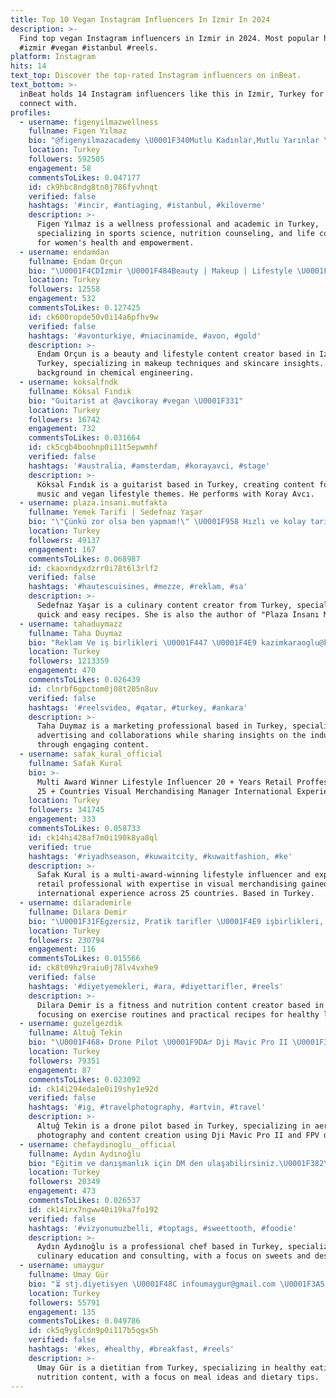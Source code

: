 ```yaml
---
title: Top 10 Vegan Instagram Influencers In Izmir In 2024
description: >-
  Find top vegan Instagram influencers in Izmir in 2024. Most popular hashtags:
  #izmir #vegan #istanbul #reels.
platform: Instagram
hits: 14
text_top: Discover the top-rated Instagram influencers on inBeat.
text_bottom: >-
  inBeat holds 14 Instagram influencers like this in Izmir, Turkey for you to
  connect with.
profiles:
  - username: figenyilmazwellness
    fullname: Figen Yılmaz
    bio: "@figenyilmazacademy \U0001F340Mutlu Kadınlar,Mutlu Yarınlar \U0001F469\U0001F3FB‍\U0001F393Akademisyen \U0001F3C3\U0001F3FB‍♀️Spor Bil. ve Egz.Uzmanı \U0001F3C5Başkent Üniv. Yaşam Koçu ⚕️Tıbbi Beslenme Danışmanı"
    location: Turkey
    followers: 592505
    engagement: 58
    commentsToLikes: 0.047177
    id: ck9hbc8ndg8tn0j786fyvhnqt
    verified: false
    hashtags: '#incir, #antiaging, #istanbul, #kiloverme'
    description: >-
      Figen Yılmaz is a wellness professional and academic in Turkey,
      specializing in sports science, nutrition counseling, and life coaching
      for women's health and empowerment.
  - username: endamdan
    fullname: Endam Orçun
    bio: "\U0001F4CDİzmir \U0001F484Beauty | Makeup | Lifestyle \U0001F48C endamorcun@gmail.com \U0001F469\U0001F3FB‍\U0001F52CPAU Chemical Engineering"
    location: Turkey
    followers: 12558
    engagement: 532
    commentsToLikes: 0.127425
    id: ck600ropde50v0i14a6pfhv9w
    verified: false
    hashtags: '#avonturkiye, #niacinamide, #avon, #gold'
    description: >-
      Endam Orçun is a beauty and lifestyle content creator based in Izmir,
      Turkey, specializing in makeup techniques and skincare insights. He has a
      background in chemical engineering.
  - username: koksalfndk
    fullname: Köksal Fındık
    bio: "Guitarist at @avcikoray #vegan \U0001F331"
    location: Turkey
    followers: 16742
    engagement: 732
    commentsToLikes: 0.031664
    id: ck5cgb4boohnp0i11t5epwmhf
    verified: false
    hashtags: '#australia, #amsterdam, #korayavci, #stage'
    description: >-
      Köksal Fındık is a guitarist based in Turkey, creating content focused on
      music and vegan lifestyle themes. He performs with Koray Avcı.
  - username: plaza.insani.mutfakta
    fullname: Yemek Tarifi | Sedefnaz Yaşar
    bio: "\"Çünkü zor olsa ben yapmam!\" \U0001F958 Hızlı ve kolay tarifler \U0001F4DA\"Plaza İnsanı Mutfakta\" kitabı yazarı \U0001F3E0 İzmir \U0001F48C Marka ve atölye işbirlikleri için DM ve email"
    location: Turkey
    followers: 49137
    engagement: 167
    commentsToLikes: 0.068987
    id: ckaoxndyxdzrr0i78t6l3rlf2
    verified: false
    hashtags: '#hautescuisines, #mezze, #reklam, #sa'
    description: >-
      Sedefnaz Yaşar is a culinary content creator from Turkey, specializing in
      quick and easy recipes. She is also the author of "Plaza İnsanı Mutfakta."
  - username: tahaduymazz
    fullname: Taha Duymaz
    bio: "Reklam Ve iş birlikleri \U0001F447 \U0001F4E9 kazimkaraoglu@kanguruyapim.com WhatsApp iletişim 0541 655 08 27"
    location: Turkey
    followers: 1213359
    engagement: 470
    commentsToLikes: 0.026439
    id: clnrbf6gpctom0j08t205n8uv
    verified: false
    hashtags: '#reelsvideo, #qatar, #turkey, #ankara'
    description: >-
      Taha Duymaz is a marketing professional based in Turkey, specializing in
      advertising and collaborations while sharing insights on the industry
      through engaging content.
  - username: safak_kural_official
    fullname: Safak Kural
    bio: >-
      Multi Award Winner Lifestyle Influencer 20 + Years Retail Proffessionel ✈️
      25 + Countries Visual Merchandising Manager International Experience
    location: Turkey
    followers: 341745
    engagement: 333
    commentsToLikes: 0.058733
    id: ck14hi428af7m0i190k8ya8ql
    verified: true
    hashtags: '#riyadhseason, #kuwaitcity, #kuwaitfashion, #ke'
    description: >-
      Safak Kural is a multi-award-winning lifestyle influencer and experienced
      retail professional with expertise in visual merchandising gained from
      international experience across 25 countries. Based in Turkey.
  - username: dilarademirle
    fullname: Dilara Demir
    bio: "\U0001F31FEgzersiz, Pratik tarifler \U0001F4E9 işbirlikleri, Online ders için dilarademir119@gmail.com"
    location: Turkey
    followers: 230794
    engagement: 116
    commentsToLikes: 0.015566
    id: ck8t09hz9raiu0j78lv4vxhe9
    verified: false
    hashtags: '#diyetyemekleri, #ara, #diyettarifler, #reels'
    description: >-
      Dilara Demir is a fitness and nutrition content creator based in Turkey,
      focusing on exercise routines and practical recipes for healthy living.
  - username: guzelgezdik
    fullname: Altuğ Tekin
    bio: "\U0001F468‍✈️ Drone Pilot \U0001F9DA‍♂️ Dji Mavic Pro II \U0001F3AE FPV iflight Nazgul \U0001F3A5 Canon R \U0001F4FA Insta360 & Gopro \U0001F30D Turkey @fpvcinewhoop @techdroneleague"
    location: Turkey
    followers: 79351
    engagement: 87
    commentsToLikes: 0.023092
    id: ck14i294eda1e0i19shy1e92d
    verified: false
    hashtags: '#ig, #travelphotography, #artvin, #travel'
    description: >-
      Altuğ Tekin is a drone pilot based in Turkey, specializing in aerial
      photography and content creation using Dji Mavic Pro II and FPV drones.
  - username: chefaydinoglu__official
    fullname: Aydın Aydınoğlu
    bio: "Eğitim ve danışmanlık için DM den ulaşabilirsiniz.\U0001F382\U0001F1F9\U0001F1F7 AU PROCHAİN...AUX SOUVAİN... FIRST NEVER FOLLOW"
    location: Turkey
    followers: 20349
    engagement: 473
    commentsToLikes: 0.026537
    id: ck14irx7ngww40i19ka7fo192
    verified: false
    hashtags: '#vizyonumuzbelli, #toptags, #sweettooth, #foodie'
    description: >-
      Aydın Aydınoğlu is a professional chef based in Turkey, specializing in
      culinary education and consulting, with a focus on sweets and desserts.
  - username: umaygur
    fullname: Umay Gür
    bio: "⏳ stj.diyetisyen \U0001F48C infoumaygur@gmail.com \U0001F3A5 son video\U0001F447\U0001F3FC"
    location: Turkey
    followers: 55791
    engagement: 135
    commentsToLikes: 0.049786
    id: ck5q9yglcdn9p0i117b5qgx5h
    verified: false
    hashtags: '#kes, #healthy, #breakfast, #reels'
    description: >-
      Umay Gür is a dietitian from Turkey, specializing in healthy eating and
      nutrition content, with a focus on meal ideas and dietary tips.
---
```


